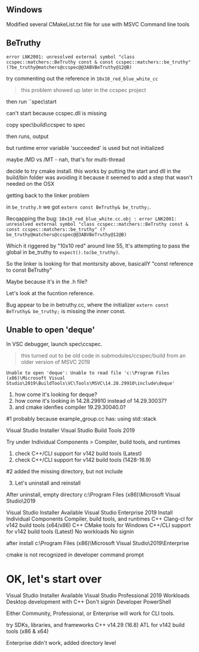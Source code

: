 ## Windows
Modified several CMakeList.txt file for use with MSVC Command line tools

## BeTruthy

``error LNK2001: unresolved external symbol "class ccspec::matchers::BeTruthy const & const ccspec::matchers::be_truthy" (?be_truthy@matchers@ccspec@@3ABVBeTruthy@12@B)``

try commenting out the reference in ``10x10_red_blue_white_cc``

> this problem showed up later in the ccspec project

then run ``spec\start

can't start because ccspec.dll is missing

copy spec\build\ccspec to spec

then runs, output

but runtime error variable 'succeeded' is used but not initialized

maybe /MD vs /MT - nah, that's for multi-thread

decide to try cmake install. this works by putting the start and dll in the build/bin folder
was avoiding it because it seemed to add a step that wasn't needed on the OSX

getting back to the linker problem

in ``be_truthy.h`` we got ``extern const BeTruthy& be_truthy;``.

Recqapping the bug: ``10x10_red_blue_white.cc.obj : error LNK2001: unresolved external symbol "class ccspec::matchers::BeTruthy const & const ccspec::matchers::be_truthy" (?be_truthy@matchers@ccspec@@3ABVBeTruthy@12@B)``

Which it riggered by "10x10 red" around line 55, It's attempting
to pass the global in be_truthy to ``expect().to(be_truthy)``.

So the linker is looking for that montsrsity above, basicallY
"const reference to const BeTruthy"

Maybe because it's in the .h file?

Let's look at the fucntion reference. 

Bug appear to be in betruthy.cc, where the initializer ``extern const BeTruthy& be_truthy;``
is missing the inner const.

## Unable to open 'deque'
In VSC debugger, launch spec\ccspec.

> this turned out to be old code in submodules/ccspec/build from an older version
> of MSVC 2019

```
Unable to open 'deque': Unable to read file 'c:\Program Files (x86)\Microsoft Visual Studio\2019\BuildTools\VC\Tools\MSVC\14.28.29910\include\deque'
```

1. how come it's looking for deque?
2. how come it's looking in 14.28.29910 instead of 14.29.30037?
3. and cmake idenfies compiler 19.29.30040.0?

#1 probably because example_group.cc has:
using std::stack

Visual Studio Installer
Visual Studio Build Tools 2019

Try under Individual Components > Compiler, build tools, and runtimes
1. check C++/CLI support for v142 build tools (Latest)
2. check C++/CLI support for v142 build tools (1428-16.9)

#2 added the missing directory, but not include

3. Let's uninstall and reinstall

After uninstall, empty directory
c:\Program Files (x86)\Microsoft Visual Studio\2019

Visual Studio Installer
Available
Visual Studio Enterprise 2019
Install
Individual Components
Compiler, build tools, and runtimes
C++ Clang-cl for v142 build tools (x64/x86)
C++ CMake tools for Windows
C++/CLI support for v142 build tools (Latest)
No workloads
No signin

after install
c:\Program Files (x86)\Microsoft Visual Studio\2019\Enterprise

cmake is not recognized in developer command prompt

OK, let's start over
=========================

Visual Studio Installer
Available
Visual Studio Professional 2019
Workloads
Desktop development with C++
Don't signin
Developer PowerShell

Either Community, Professional, or Enterprise will work for CLI tools.

try
SDKs, libraries, and frameworks
C++ v14.29 (16.8) ATL for v142 build tools (x86 & x64)

Enterprise didn't work, added directory level

